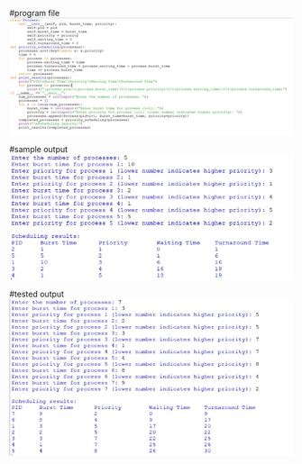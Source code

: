 #program file
![program file](priorityprogram.png.jpeg)

#sample output
![sample output](sampleoutput.png.jpeg)

#tested output
![tested output](testedoutput.png.jpeg)
